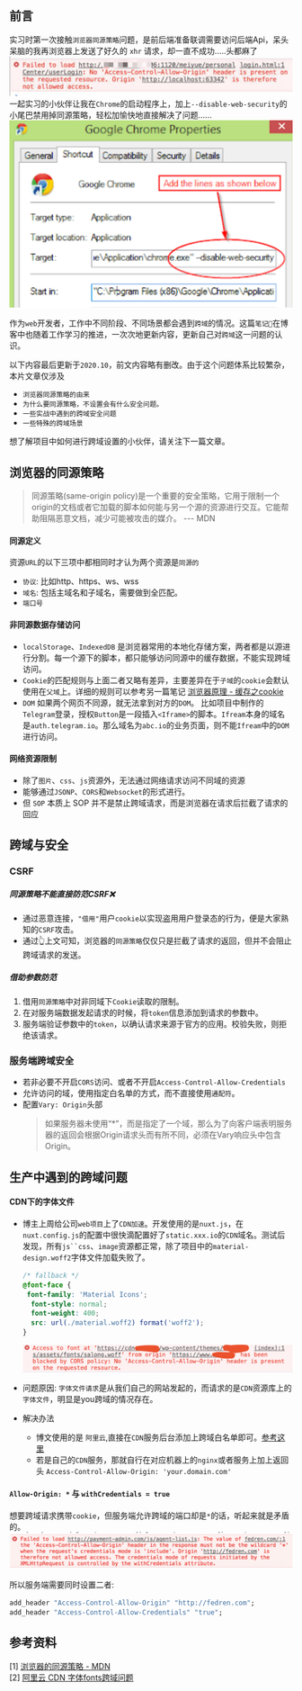 
## 前言
实习时第一次接触`浏览器同源策略`问题，是前后端准备联调需要访问后端Api，呆头呆脑的我再浏览器上发送了好久的 `xhr` 请求，却一直不成功.....头都麻了
![](/blog_assets/cross-origin-error.png)
一起实习的小伙伴让我在`Chrome`的启动程序上，加上`--disable-web-security`的小尾巴禁用掉同源策略，轻松加愉快地直接解决了问题......
![](/blog_assets/disable-web-security.png)
 
 作为`web`开发者，工作中不同阶段、不同场景都会遇到`跨域`的情况。这篇`笔记📒`在博客中也随着工作学习的推进，一次次地更新内容，更新自己对`跨域`这一问题的认识。

 以下内容最后更新于`2020.10`，前文内容略有删改。由于这个问题体系比较繁杂，本片文章仅涉及
 * `浏览器同源策略的由来`
 * `为什么要同源策略，不设置会有什么安全问题。`
 * `一些实战中遇到的跨域安全问题`
 * `一些特殊的跨域场景`

 想了解项目中如何进行跨域设置的小伙伴，请关注下一篇文章。

## 浏览器的同源策略
> 同源策略(same-origin policy)是一个重要的安全策略，它用于限制一个origin的文档或者它加载的脚本如何能与另一个源的资源进行交互。它能帮助阻隔恶意文档，减少可能被攻击的媒介。   --- MDN

#### 同源定义
资源`URL`的以下三项中都相同时才认为两个资源是`同源的`
* `协议`: 比如http、https、ws、wss
* `域名`: 包括主域名和子域名，需要做到全匹配。
* `端口号`   

#### 非同源数据存储访问     
* `localStorage`、`IndexedDB` 是浏览器常用的本地化存储方案，两者都是以源进行分割。每一个源下的脚本，都只能够访问同源中的缓存数据，不能实现跨域访问。 
* `Cookie`的匹配规则与上面二者又略有差异，主要差异在于`子域`的`cookie`会默认使用在`父域`上。详细的规则可以参考另一篇笔记 [浏览器原理 - 缓存之cookie](https://github.com/HXWfromDJTU/blog/issues/22)
* `DOM` 如果两个网页不同源，就无法拿到对方的`DOM`。
  比如项目中制作的`Telegram`登录，授权`Button`是一段插入`<Iframe>`的脚本。`Ifream`本身的域名是`auth.telegram.io`。那么域名为`abc.io`的业务页面，则不能`Ifream`中的`DOM`进行访问。
#### 网络资源限制 
* 除了`图片`、`css`、`js`资源外，无法通过网络请求访问不同域的资源
* 能够通过`JSONP`、`CORS`和`Websocket`的形式进行。
* 但 `SOP` 本质上 SOP 并不是禁止跨域请求，而是浏览器在请求后拦截了请求的回应

## 跨域与安全
### CSRF
##### 同源策略不能直接防范CSRF❌
* 通过恶意连接，`"借用"`用户`cookie`以实现盗用用户登录态的行为，便是大家熟知的`CSRF`攻击。     
* 通过👆上文可知，浏览器的`同源策略`仅仅只是拦截了请求的返回，但并不会阻止跨域请求的发送。     

##### 借助参数防范
1. 借用`同源策略`中对非同域下`Cookie`读取的限制。
2. 在对服务端数据发起请求的时候，将`token`信息添加到请求的参数中。
3. 服务端验证参数中的`token`，以确认请求来源于官方的应用。校验失败，则拒绝该请求。

### 服务端跨域安全
* 若非必要不开启`CORS`访问、或者不开启`Access-Control-Allow-Credentials`
* 允许访问的域，使用指定白名单的方式，而不直接使用`通配符`。
* 配置`Vary: Origin`头部
  > 如果服务器未使用“*”，而是指定了一个域，那么为了向客户端表明服务器的返回会根据Origin请求头而有所不同，必须在Vary响应头中包含Origin。

## 生产中遇到的跨域问题
#### CDN下的字体文件
* 博主上周给公司`web项目`上了`CDN加速`。开发使用的是`nuxt.js`，在`nuxt.config.js`的配置中很快滴配置好了`static.xxx.io`的`CDN`域名。测试后发现，所有`js``css`、`image`资源都正常，除了项目中的`material-design.woff2`字体文件加载失败了。
  ```css
  /* fallback */
  @font-face {
   font-family: 'Material Icons';
    font-style: normal;
    font-weight: 400;
    src: url(./material.woff2) format('woff2');
  }
  ```
  ![](/blog_assets/cnd_font_cors.png)

* 问题原因: `字体文件请求`是从我们自己的网站发起的，而请求的是`CDN`资源库上的`字体文件`，明显是you跨域的情况存在。
* 解决办法
  * 博文使用的是 `阿里云`,直接在`CDN`服务后台添加上跨域白名单即可。[参考这里](https://www.vicw.com/groups/cats_and_dogs/topics/223)
  * 若是自己的`CDN`服务，那就自行在对应机器上的`nginx`或者服务上加上返回头 `Access-Control-Allow-Origin: 'your.domain.com'`

#### `Allow-Origin: *` 与 `withCredentials = true`
想要跨域请求携带`cookie`，但服务端允许跨域的端口却是`*`的话，听起来就是矛盾的。
![](/blog_assets/with-credentials-error.png)

所以服务端需要同时设置二者: 
```bat
add_header "Access-Control-Allow-Origin" "http://fedren.com";
add_header "Access-Control-Allow-Credentials" "true";
```

## 参考资料
[1] [浏览器的同源策略 - MDN](https://developer.mozilla.org/zh-CN/docs/Web/Security/Same-origin_policy)     
[2] [阿里云 CDN 字体fonts跨域问题](https://www.vicw.com/groups/cats_and_dogs/topics/223)